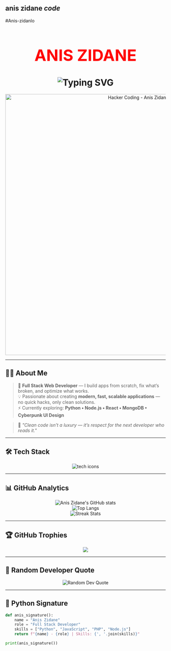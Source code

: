 ## anis zidane *code*
#Anis-zidanlo
<!--

  🔥 ANIS ZIDANE — Professional GitHub README
-->

<h1 align="center" style="font-size:50px; font-weight:bold; color:#FF0000;">
  ANIS ZIDANE
</h1>

<h1 align="center">
  <img src="https://readme-typing-svg.demolab.com?font=Fira+Code&weight=600&size=32&duration=4000&pause=1000&color=FF0000&center=true&vCenter=true&width=800&lines=Full+Stack+Web+Developer;Cyberpunk+%7C+Creative+%7C+Minimalist;Python+%7C+Node.js+%7C+React+%7C+MongoDB" alt="Typing SVG" />
</h1>

<!-- 🔥 Hacker Coding GIF -->
<p align="center">
  <img src="https://i.gifer.com/3HeK.gif" width="820" alt="Hacker Coding - Anis Zidane" />
</p>

---

## 👨‍💻 About Me  

> 🔴 **Full Stack Web Developer** — I build apps from scratch, fix what’s broken, and optimize what works.  
> 💡 Passionate about creating **modern, fast, scalable applications** — no quick hacks, only clean solutions.  
> ⚡ Currently exploring: **Python • Node.js • React • MongoDB • Cyberpunk UI Design**  

> 🎯 *"Clean code isn’t a luxury — it’s respect for the next developer who reads it."*  

---

## 🛠️ Tech Stack  

<div align="center">
  <img src="https://skillicons.dev/icons?i=python,js,php,nodejs,react,html,css,mysql,mongodb,git,github,vscode,figma,linux,docker" alt="tech icons" />
</div>

---

## 📊 GitHub Analytics  

<div align="center">

![Anis Zidane's GitHub stats](https://github-readme-stats.vercel.app/api?username=Zidanlo&show_icons=true&theme=radical&title_color=FF0000&icon_color=FF0000&bg_color=0d1117&hide_border=true)  
![Top Langs](https://github-readme-stats.vercel.app/api/top-langs/?username=Zidanlo&layout=compact&theme=radical&title_color=FF0000&bg_color=0d1117&hide_border=true)  
![Streak Stats](https://streak-stats.demolab.com?user=aniszidane&theme=radical&ring=FF0000&fire=FF0000&currStreakLabel=FF0000&background=0d1117&hide_border=true)

</div>

---

## 🏆 GitHub Trophies  

<p align="center">
  <img src="https://github-profile-trophy.vercel.app/?username=Zidanlo&theme=radical&column=6&margin-w=10&margin-h=10&no-frame=true&title=Commits,Stars,Followers,Repositories,PullRequest,Issues" />
</p>

---

## 📜 Random Developer Quote  

<p align="center">
  <img src="https://quotes-github-readme.vercel.app/api?type=horizontal&theme=radical&quote=Clean+Code+Always+Wins&author=Anis+Zidane" alt="Random Dev Quote"/>
</p>

---

## 🐍 Python Signature  

```python
def anis_signature():
    name = "Anis Zidane"
    role = "Full Stack Developer"
    skills = ["Python", "JavaScript", "PHP", "Node.js"]
    return f"{name} - {role} | Skills: {', '.join(skills)}"

print(anis_signature())

